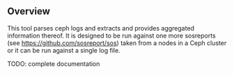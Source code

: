 Overview
--------

This tool parses ceph logs and extracts and provides aggregated information
thereof. It is designed to be run against one more sosreports
(see https://github.com/sosreport/sos) taken from a nodes in a Ceph cluster or
it can be run against a single log file.

TODO: complete documentation 